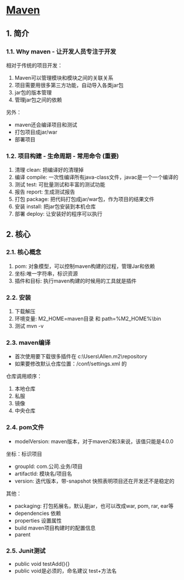 # [Maven](https://www.bilibili.com/video/BV1dp4y1Q7Hf)

## 1. 简介

### 1.1. Why maven - 让开发人员专注于开发
相对于传统的项目开发：
1. Maven可以管理模块和模块之间的关联关系
2. 项目需要用很多第三方功能，自动导入各类jar包
3. jar包的版本管理
4. 管理jar包之间的依赖

另外：
- maven还会编译项目和测试
- 打包项目成jar/war
- 部署项目

### 1.2. 项目构建 - 生命周期 - 常用命令 (重要)
1. 清理 clean: 把编译好的清理掉
2. 编译 compile: 一次性编译所有java-class文件，javac是一个一个编译的
3. 测试 test: 可批量测试和丰富的测试功能
4. 报告 report: 生成测试报告
5. 打包 package: 把代码打包成jar/war包，作为项目的结果文件
6. 安装 install: 把jar包安装到本机仓库
7. 部署 deploy: 让安装好的程序可以执行

## 2. 核心

### 2.1. 核心概念
1. pom: 对象模型，可以控制maven构建的过程，管理Jar和依赖
2. 坐标:唯一字符串，标识资源
3. 插件和目标: 执行maven构建的时候用的工具就是插件


### 2.2. 安装
1. 下载解压
2. 环境变量: M2_HOME=maven目录 和 path=%M2_HOME%\bin
3. 测试 mvn -v

### 2.3. maven编译
- 首次使用要下载很多插件在 c:\Users\Allen\.m2\repository 
- 如果要修改默认仓库位置：/conf/settings.xml 的 <localRepository>

仓库调用顺序：
1. 本地仓库
2. 私服
3. 镜像
4. 中央仓库

### 2.4. pom文件
- modelVersion: maven版本，对于maven2和3来说，该值只能是4.0.0  

坐标：标识项目
- groupId: com.公司.业务/项目
- artifactId: 模块名/项目名
- version: 迭代版本，带-snapshot 快照表明项目还在开发还不是稳定的  

其他：
- packaging: 打包拓展名，默认是jar，也可以改成war, pom, rar, ear等
- dependencies 依赖
- properties 设置属性
- build maven项目构建时的配置信息
- parent

### 2.5. Junit测试
- public void testAdd(){}
- public void是必须的，命名建议 test+方法名
